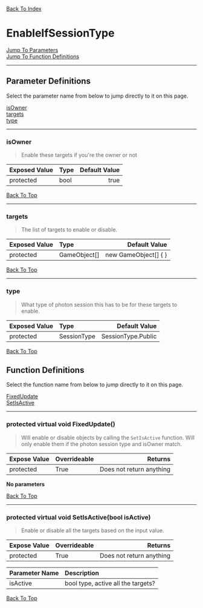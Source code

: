 [Back To Index](../../../index.md)

# EnableIfSessionType

[Jump To Parameters](#parameter-definitions)<br/>
[Jump To Function Definitions](#functions-definitions)<br/>

--------------------------------------------------------
## Parameter Definitions<a name="parameter-definitions"></a>

Select the parameter name from below to jump directly to it on this page.

[isOwner](#parameter-isOwner)<br>
[targets](#parameter-targets)<br>
[type](#parameter-type)<br>

------------------
 ### isOwner<a name="parameter-isOwner"></a>
> Enable these targets if you're the owner or not

| Exposed Value | Type | Default Value |
|:---|:---|---:|
|protected |bool|true

[Back To Top](#)

------------------
 ### targets<a name="parameter-targets"></a>
> The list of targets to enable or disable.

| Exposed Value | Type | Default Value |
|:---|:---|---:|
|protected |GameObject[]|new GameObject[] { }

[Back To Top](#)

------------------
 ### type<a name="parameter-type"></a>
> What type of photon session this has to be for these targets to enable.

| Exposed Value | Type | Default Value |
|:---|:---|---:|
|protected |SessionType|SessionType.Public

[Back To Top](#)

## Function Definitions<a name="functions-definitions"></a>

Select the function name from below to jump directly to it on this page.

[FixedUpdate](#FixedUpdate)<br>
[SetIsActive](#SetIsActive)<br>

------------------
 ### protected virtual void FixedUpdate()<a name="FixedUpdate"></a>
>   Will enable or disable objects by calling the `SetIsActive` function. Will only enable them if the photon session type and isOwner match. 

| Expose Value | Overrideable | Returns |
|:---|:---|---:|
|protected|True|Does not return anything|

**No parameters**

[Back To Top](#)

------------------
 ### protected virtual void SetIsActive(bool isActive)<a name="SetIsActive"></a>
>   Enable or disable all the targets based on the input value. 

| Expose Value | Overrideable | Returns |
|:---|:---|---:|
|protected|True|Does not return anything|

| Parameter Name | Description |
|:---|:---|
|isActive|bool type, active all the targets?|

[Back To Top](#)

